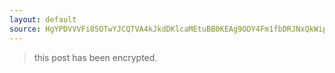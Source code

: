 ```yaml
---
layout: default
source: HgYPDVVVFi8SOTwYJCQTVA4kJkdDKlcaMEtuBB0KEAg9ODY4Fm1fbDRJNxQkWipRVDwNdA==
---
```


> this post has been encrypted.